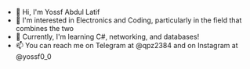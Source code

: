 - 👋 Hi, I'm Yossf Abdul Latif
- 👀 I'm interested in Electronics and Coding, particularly in the field that combines the two
- 🌱 Currently, I'm learning C#, networking, and databases!
- 📫 You can reach me on Telegram at @qpz2384 and on Instagram at @yossf0_0 

<!---
yossf2003/yossf2003 is a ✨ special ✨ repository because its `README.md` (this file) appears on your GitHub profile.
You can click the Preview link to take a look at your changes.
--->
